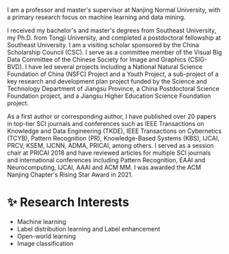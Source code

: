 I am a professor and master's supervisor at Nanjing Normal University, with a primary research focus on machine learning and data mining. 

I received my bachelor's and master's degrees from Southeast University, my Ph.D. from Tongji University, and completed a postdoctoral fellowship at Southeast University. I am a visiting scholar sponsored by the China Scholarship Council (CSC). I serve as a committee member of the Visual Big Data Committee of the Chinese Society for Image and Graphics (CSIG-BVD). I have led several projects including a National Natural Science Foundation of China (NSFC) Project and a Youth Project, a sub-project of a key research and development plan project funded by the Science and Technology Department of Jiangsu Province, a China Postdoctoral Science Foundation project, and a Jiangsu Higher Education Science Foundation project. 

As a first author or corresponding author, I have published over 20 papers in top-tier SCI journals and conferences such as IEEE Transactions on Knowledge and Data Engineering (TKDE), IEEE Transactions on Cybernetics (TCYB), Pattern Recognition (PR), Knowledge-Based Systems (KBS), IJCAI, PRCV, KSEM, IJCNN, ADMA, PRICAI, among others. I served as a session chair at PRICAI 2018 and have reviewed articles for multiple SCI journals and international conferences including Pattern Recognition, EAAI and Neurocomputing, IJCAI, AAAI and ACM MM. I was awarded the ACM Nanjing Chapter's Rising Star Award in 2021.

# ✨ Research Interests
- Machine learning
- Label distribution learning and Label enhancement
- Open-world learning
- Image classification
